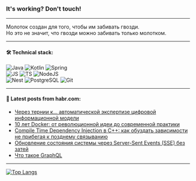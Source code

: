 ### It's working? Don't touch!

---
Молоток создан для того, чтобы им забивать гвозди. <br>
Но это не значит, что гвозди можно забивать только молотком.

---

#### 🛠️ Technical stack:

![Java](https://img.shields.io/badge/Java-informational?logo=Oracle&style=flat&logoColor=white&color=FF4500)
![Kotlin](https://img.shields.io/badge/Kotlin-informational?logo=Kotlin&style=flat&logoColor=white&color=774D97)
![Spring](https://img.shields.io/badge/SpringBoot-informational?logo=SpringBoot&style=flat&logoColor=white&color=6DB33F) <br>
![JS](https://img.shields.io/badge/JS-informational?logo=javaScript&style=flat&logoColor=black&color=F7Df1E)
![TS](https://img.shields.io/badge/TypeScript-informational?logo=typeScript&style=flat&logoColor=black&color=0667A8)
![NodeJS](https://img.shields.io/badge/NodeJS-informational?logo=node.js&style=flat&logoColor=white&color=70A760) <br>
![Nest](https://img.shields.io/badge/NestJS-informational?logo=NestJS&style=flat&logoColor=white&color=E0234E)
![PostgreSQL](https://img.shields.io/badge/PostgreSQL-informational?logo=PostgreSQL&style=flat&logoColor=white&color=DAA520)
![Git](https://img.shields.io/badge/Git-informational?logo=git&style=flat&logoColor=white&color=778899)

___

#### 💬 Latest posts from habr.com:

<!-- BLOG-POST-LIST:START -->
- [Через тернии к… автоматической экспертизе цифровой информационной модели](https://habr.com/ru/companies/nanosoft/articles/765084/?utm_source=habrahabr&utm_medium=rss&utm_campaign=765084)
- [10 лет Docker: от революционной идеи до современной практики](https://habr.com/ru/companies/yandex_praktikum/articles/760076/?utm_source=habrahabr&utm_medium=rss&utm_campaign=760076)
- [Compile Time Dependency Injection в С++: как обуздать зависимости не прибегая к позднему связыванию](https://habr.com/ru/articles/765080/?utm_source=habrahabr&utm_medium=rss&utm_campaign=765080)
- [Обновление состояния системы через Server-Sent Events &lpar;SSE&rpar; без затей](https://habr.com/ru/articles/764656/?utm_source=habrahabr&utm_medium=rss&utm_campaign=764656)
- [Что такое GraphQL](https://habr.com/ru/articles/765064/?utm_source=habrahabr&utm_medium=rss&utm_campaign=765064)
<!-- BLOG-POST-LIST:END -->

---
[![Top Langs](https://github-readme-stats-git-master-advtsetting-gmailcom.vercel.app/api/top-langs/?username=zloylis&langs_count=10&hide_title=false&title_color=e6edf3&size_weight=0.5&count_weight=0.5&layout=compact&hide_border=true&theme=dracula)](https://github.com/zloylis)

<!-- ![GitHub stats](https://github-readme-stats-git-master-advtsetting-gmailcom.vercel.app/api?username=zloylis&show_icons=true&hide_border=true&theme=dracula&hide_title=true&include_all_commits=true&count_private=true&hide=contribs&hide_rank=true) -->
